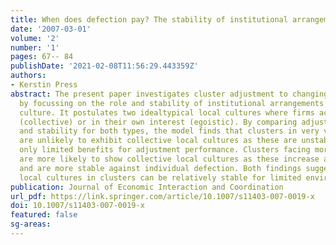 ```yaml
---
title: When does defection pay? The stability of institutional arrangements in clusters
date: '2007-03-01'
volume: '2'
number: '1'
pages: 67-- 84
publishDate: '2021-02-08T11:56:29.443359Z'
authors:
- Kerstin Press
abstract: The present paper investigates cluster adjustment to changing economic environments
  by focussing on the role and stability of institutional arrangements in their local
  culture. It postulates two idealtypical local cultures where firms act in the common
  (collective) or in their own interest (egoistic). By comparing adjustment performance
  and stability for both types, the model finds that clusters in very volatile environments
  are unlikely to exhibit collective local cultures as these are unstable and provide
  only limited benefits for adjustment performance. Clusters facing more stable environments
  are more likely to show collective local cultures as these increase adjustment performance
  and are more stable against individual defection. Both findings suggest that collective
  local cultures in clusters can be relatively stable for limited environment volatility.
publication: Journal of Economic Interaction and Coordination
url_pdf: https://link.springer.com/article/10.1007/s11403-007-0019-x
doi: 10.1007/s11403-007-0019-x
featured: false
sg-areas:
---
```

